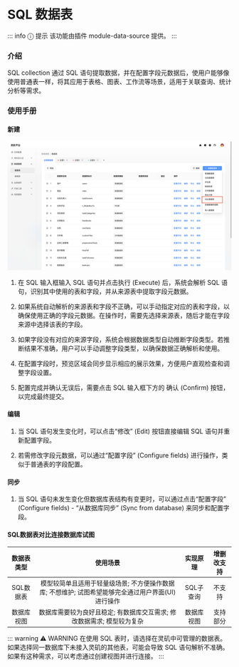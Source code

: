 # SQL 数据表

::: info &#9432; 提示
该功能由插件 module-data-source 提供。
:::

### 介绍
SQL collection 通过 SQL 语句提取数据，并在配置字段元数据后，使用户能够像使用普通表一样，将其应用于表格、图表、工作流等场景，适用于关联查询、统计分析等需求。

### 使用手册

#### 新建
![](../../../../../public/SQL_collection.png)
1. 在 SQL 输入框输入 SQL 语句并点击执行 (Execute) 后，系统会解析 SQL 语句，识别其中使用的表和字段，并从来源表中提取字段元数据。
<!-- TODO: 插入图片 -->
2. 如果系统自动解析的来源表和字段不正确，可以手动指定对应的表和字段，以确保使用正确的字段元数据。在操作时，需要先选择来源表，随后才能在字段来源中选择该表的字段。
<!-- TODO: 插入图片 -->
3. 如果字段没有对应的来源字段，系统会根据数据类型自动推断字段类型。若推断结果不准确，用户可以手动调整字段类型，以确保数据正确解析和使用。
<!-- TODO: 插入图片 -->
4. 在配置字段时，预览区域会同步显示相应的展示效果，方便用户直观检查和调整字段设置。
<!-- TODO: 插入图片 -->
5. 配置完成并确认无误后，需要点击 SQL 输入框下方的 确认 (Confirm) 按钮，以完成最终提交。
<!-- TODO: 插入图片 -->
#### 编辑

1. 当 SQL 语句发生变化时，可以点击“修改” (Edit) 按钮直接编辑 SQL 语句并重新配置字段。

2. 若需修改字段元数据，可以通过“配置字段” (Configure fields) 进行操作，类似于普通表的字段配置。

#### 同步

1. 当 SQL 语句未发生变化但数据库表结构有变更时，可以通过点击“配置字段” (Configure fields) - “从数据库同步” (Sync from database) 来同步和配置字段。
<!-- TODO: 插入图片 -->

#### SQL数据表对比连接数据库试图

|数据表类型|使用场景|实现原理|增删改支持|
|:---------:|:------:|:-------:|:--------:|
|SQL数据表| 模型较简单且适用于轻量级场景; 不方便操作数据库; 不想维护; 试图希望能够完全通过用户界面(UI)进行操作|SQL子查询|不支持|
|数据库视图| 数据库需要较为良好且稳定; 有数据库交互需求; 修改数据需求; 模型较为复杂 |数据库视图|支持部分|

::: warning &#9888; WARNING
在使用 SQL 表时，请选择在灵矶中可管理的数据表。如果选择同一数据库下未接入灵矶的其他表，可能会导致 SQL 语句解析不准确。如果有这种需求，可以考虑通过创建视图并进行连接。
:::
